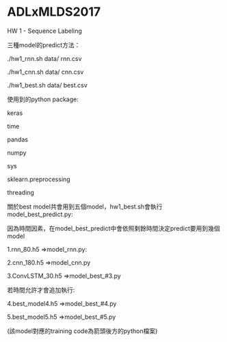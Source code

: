 # ADLxMLDS2017
HW 1 - Sequence Labeling

三種model的predict方法：

./hw1_rnn.sh data/ rnn.csv

./hw1_cnn.sh data/ cnn.csv

./hw1_best.sh data/ best.csv


使用到的python package:

keras

time

pandas

numpy

sys

sklearn.preprocessing

threading


關於best model共會用到五個model，hw1_best.sh會執行model_best_predict.py:

因為時間因素，在model_best_predict中會依照剩餘時間決定predict要用到幾個model

1.rnn_80.h5 =>model_rnn.py:

2.cnn_180.h5 =>model_cnn.py

3.ConvLSTM_30.h5 =>model_best_#3.py

若時間允許才會追加執行:

4.best_model4.h5 =>model_best_#4.py

5.best_model5.h5 =>model_best_#5.py

(該model對應的training code為箭頭後方的python檔案)
